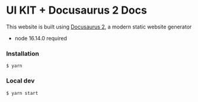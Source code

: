 # UI KIT + Docusaurus 2 Docs

This website is built using [Docusaurus 2](https://docusaurus.io/), a modern static website generator

- node 16.14.0 required

### Installation

```
$ yarn
```

### Local dev

```
$ yarn start
```

